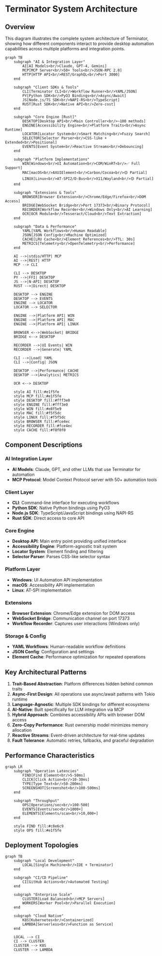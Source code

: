 # Terminator System Architecture

## Overview
This diagram illustrates the complete system architecture of Terminator, showing how different components interact to provide desktop automation capabilities across multiple platforms and integration points.

```mermaid
graph TB
    subgraph "AI & Integration Layer"
        AI[AI Models<br/>Claude, GPT-4, Gemini]
        MCP[MCP Server<br/>50+ Tools<br/>JSON-RPC 2.0]
        HTTP[HTTP API<br/>REST/GraphQL<br/>Port 3000]
    end

    subgraph "Client SDKs & Tools"
        CLI[Terminator CLI<br/>Workflow Runner<br/>YAML/JSON]
        PY[Python SDK<br/>PyO3 Bindings<br/>Async/Await]
        JS[Node.js/TS SDK<br/>NAPI-RS<br/>TypeScript]
        RUST[Rust SDK<br/>Native API<br/>Zero-cost]
    end

    subgraph "Core Engine [Rust]"
        DESKTOP[Desktop API<br/>Main Controller<br/>~100 methods]
        ENGINE[Accessibility Engine<br/>Platform Traits<br/>Async Runtime]
        LOCATOR[Locator System<br/>Smart Matching<br/>Fuzzy Search]
        SELECTOR[Selector Parser<br/>CSS-like + Extended<br/>Positional]
        EVENTS[Event System<br/>Reactive Streams<br/>Debouncing]
    end

    subgraph "Platform Implementations"
        WIN[Windows<br/>UI Automation<br/>COM/WinRT<br/>✅ Full Support]
        MAC[macOS<br/>AXUIElement<br/>Carbon/Cocoa<br/>🟡 Partial]
        LINUX[Linux<br/>AT-SPI2/D-Bus<br/>X11/Wayland<br/>🟡 Partial]
    end

    subgraph "Extensions & Tools"
        BROWSER[Browser Extension<br/>Chrome/Edge/Firefox<br/>DOM Access]
        BRIDGE[WebSocket Bridge<br/>Port 17373<br/>Binary Protocol]
        RECORDER[Workflow Recorder<br/>Windows Only<br/>AI Learning]
        OCR[OCR Module<br/>Tesseract/Cloud<br/>Text Extraction]
    end

    subgraph "Data & Performance"
        YAML[YAML Workflows<br/>Human Readable]
        JSON[JSON Config<br/>Machine Optimized]
        CACHE[LRU Cache<br/>Element References<br/>TTL: 30s]
        METRICS[Telemetry<br/>OpenTelemetry<br/>Performance]
    end

    AI -->|stdio/HTTP| MCP
    AI -->|REST| HTTP
    MCP --> CLI

    CLI --> DESKTOP
    PY -->|FFI| DESKTOP
    JS -->|N-API| DESKTOP
    RUST -->|Direct| DESKTOP

    DESKTOP --> ENGINE
    DESKTOP --> EVENTS
    ENGINE --> LOCATOR
    LOCATOR --> SELECTOR

    ENGINE -->|Platform API| WIN
    ENGINE -->|Platform API| MAC
    ENGINE -->|Platform API| LINUX

    BROWSER <-->|WebSocket| BRIDGE
    BRIDGE <--> DESKTOP

    RECORDER -->|UI Events| WIN
    RECORDER -->|Generate| YAML

    CLI -->|Load| YAML
    CLI -->|Config| JSON

    DESKTOP -->|Performance| CACHE
    DESKTOP -->|Analytics| METRICS

    OCR <--> DESKTOP

    style AI fill:#e1f5fe
    style MCP fill:#e1f5fe
    style DESKTOP fill:#fff3e0
    style ENGINE fill:#fff3e0
    style WIN fill:#e8f5e9
    style MAC fill:#f5f5dc
    style LINUX fill:#f5f5dc
    style BROWSER fill:#fce4ec
    style RECORDER fill:#fce4ec
    style CACHE fill:#f0f0f0
```

## Component Descriptions

### AI Integration Layer
- **AI Models**: Claude, GPT, and other LLMs that use Terminator for automation
- **MCP Protocol**: Model Context Protocol server with 50+ automation tools

### Client Layer
- **CLI**: Command-line interface for executing workflows
- **Python SDK**: Native Python bindings using PyO3
- **Node.js SDK**: TypeScript/JavaScript bindings using NAPI-RS
- **Rust SDK**: Direct access to core API

### Core Engine
- **Desktop API**: Main entry point providing unified interface
- **Accessibility Engine**: Platform-agnostic trait system
- **Locator System**: Element finding and filtering
- **Selector Parser**: Parses CSS-like selector syntax

### Platform Layer
- **Windows**: UI Automation API implementation
- **macOS**: Accessibility API implementation
- **Linux**: AT-SPI implementation

### Extensions
- **Browser Extension**: Chrome/Edge extension for DOM access
- **WebSocket Bridge**: Communication channel on port 17373
- **Workflow Recorder**: Captures user interactions (Windows only)

### Storage & Config
- **YAML Workflows**: Human-readable workflow definitions
- **JSON Config**: Configuration and settings
- **Element Cache**: Performance optimization for repeated operations

## Key Architectural Patterns

1. **Trait-Based Abstraction**: Platform differences hidden behind common traits
2. **Async-First Design**: All operations use async/await patterns with Tokio runtime
3. **Language-Agnostic**: Multiple SDK bindings for different ecosystems
4. **AI-Native**: Built specifically for LLM integration via MCP
5. **Hybrid Approach**: Combines accessibility APIs with browser DOM access
6. **Zero-Copy Performance**: Rust ownership model minimizes memory allocation
7. **Reactive Streams**: Event-driven architecture for real-time updates
8. **Fault Tolerance**: Automatic retries, fallbacks, and graceful degradation

## Performance Characteristics

```mermaid
graph LR
    subgraph "Operation Latencies"
        FIND[Find Element<br/>5-50ms]
        CLICK[Click Action<br/>10-30ms]
        TYPE[Type Text<br/>50-200ms]
        SCREENSHOT[Screenshot<br/>100-500ms]
    end

    subgraph "Throughput"
        OPS[Operations/sec<br/>100-500]
        EVENTS[Events/sec<br/>1000+]
        ELEMENTS[Elements/scan<br/>10,000+]
    end

    style FIND fill:#c8e6c9
    style OPS fill:#e1f5fe
```

## Deployment Topologies

```mermaid
graph TB
    subgraph "Local Development"
        LOCAL[Single Machine<br/>IDE + Terminator]
    end

    subgraph "CI/CD Pipeline"
        CI[GitHub Actions<br/>Automated Testing]
    end

    subgraph "Enterprise Scale"
        CLUSTER[Load Balanced<br/>MCP Servers]
        WORKERS[Worker Pool<br/>Parallel Execution]
    end

    subgraph "Cloud Native"
        K8S[Kubernetes<br/>Containerized]
        LAMBDA[Serverless<br/>Function as Service]
    end

    LOCAL --> CI
    CI --> CLUSTER
    CLUSTER --> K8S
    CLUSTER --> LAMBDA
```